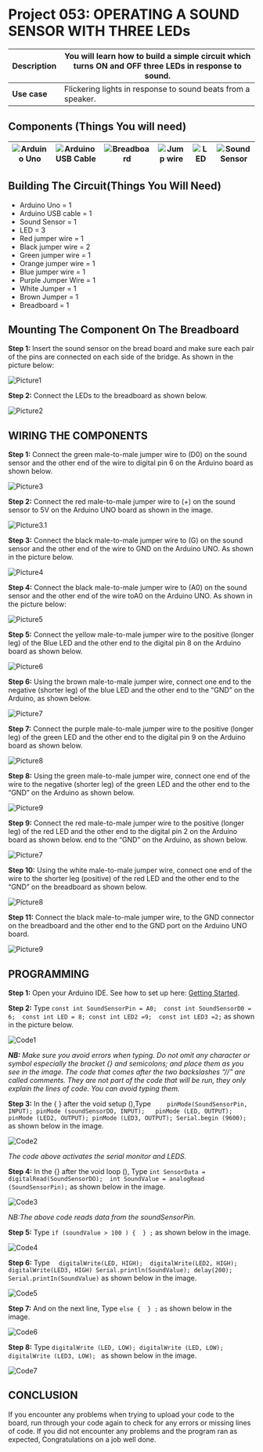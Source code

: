 # Project 053: OPERATING A SOUND SENSOR WITH THREE LEDs

| **Description** | You will learn how to build a simple circuit which turns ON and OFF three LEDs in response to sound.  |
|------------------|----------------------------------------------------------------|
| **Use case**     | Flickering lights in response to sound beats from a speaker. |

## Components (Things You will need)

| ![Arduino Uno](../../assets/components/arduino.png) | ![Arduino USB Cable](../../assets/components/USB_Cable.png) | ![Breadboard](../../assets/components/breadboard.png) |![Jump wire](../../assets/components/jump_wire.png)|![LED](../../assets/components/LED.png)|![Sound Sensor](../../assets/2.0/7.3.SoundSensor%20+%20Traffic/SoundSensor.png)|
|-------------------------|-------------------------|-------------------------|-------------------------|------------------------|--------------------------|

## Building The Circuit(Things You Will Need)

- Arduino Uno = 1  
- Arduino USB cable = 1
- Sound Sensor  = 1
- LED = 3
- Red jumper wire = 1
- Black jumper wire = 2
- Green jumper wire = 1
- Orange jumper wire = 1
- Blue jumper wire = 1
- Purple Jumper Wire = 1
- White Jumper = 1
- Brown Jumper = 1
- Breadboard = 1


## Mounting The Component On The Breadboard

**Step 1:** Insert the sound sensor on the bread board and make sure each pair of the pins are connected on each side of the bridge. As shown in the picture below: 

![Picture1](../../assets/2.0/7.1.SoundSensor+2LEDs/Picture1.jpg)

**Step 2:** Connect the LEDs to the breadboard as shown below.

![Picture2](../../assets/2.0/7.1.SoundSensor+3LEDs/Picture2.jpg)


## WIRING THE COMPONENTS

**Step 1:** Connect the green male-to-male jumper wire to (D0) on the sound sensor and the other end of the wire to digital pin 6 on the Arduino board as shown below.

![Picture3](../../assets/2.0/7.1.SoundSensor+3LEDs/Picture3.jpg)

**Step 2:** Connect the red male-to-male jumper wire to (+) on the sound sensor to 5V on the Arduino UNO board as shown in the image.

![Picture3.1](../../assets/2.0/7.1.SoundSensor+3LEDs/Picture3.1.jpg)

**Step 3:** Connect the black male-to-male jumper wire to (G) on the sound sensor and the other end of the wire to GND on the Arduino UNO.  As shown in the picture below.

![Picture4](../../assets/2.0/7.1.SoundSensor+3LEDs/Picture4.jpg)

**Step 4:** Connect the black male-to-male jumper wire to (A0) on the sound sensor and the other end of the wire toA0 on the Arduino UNO.  As shown in the picture below:

![Picture5](../../assets/2.0/7.1.SoundSensor+3LEDs/Picture5.jpg)

**Step 5:** Connect the yellow male-to-male jumper wire to the positive (longer leg) of the Blue LED and the other end to the digital pin 8 on the Arduino board as shown below.

![Picture6](../../assets/2.0/7.1.SoundSensor+3LEDs/Picture6.jpg)

**Step 6:** Using the brown male-to-male jumper wire, connect one end to the negative (shorter leg) of the blue LED and the other end to the “GND” on the Arduino, as shown below.

![Picture7](../../assets/2.0/7.1.SoundSensor+3LEDs/Picture7.jpg)

**Step 7:** Connect the purple male-to-male jumper wire to the positive (longer leg) of the green LED and the other end to the digital pin 9 on the Arduino board as shown below.

![Picture8](../../assets/2.0/7.1.SoundSensor+3LEDs/Picture8.jpg)

**Step 8:** Using the green male-to-male jumper wire, connect one end of the wire to the negative (shorter leg) of the green LED and the other end to the “GND” on the Arduino as shown below.

![Picture9](../../assets/2.0/7.1.SoundSensor+3LEDs/Picture9.jpg)

**Step 9:** Connect the red male-to-male jumper wire to the positive (longer leg) of the red LED and the other end to the digital pin 2 on the Arduino board as shown below. end to the “GND” on the Arduino, as shown below.

![Picture7](../../assets/2.0/7.1.SoundSensor+3LEDs/Picture9.1.jpg)

**Step 10:** Using the white male-to-male jumper wire, connect one end of the wire to the shorter leg (positive) of the red LED and the other end to the “GND” on the breadboard as shown below.

![Picture8](../../assets/2.0/7.1.SoundSensor+3LEDs/Picture9.2.jpg)

**Step 11:** Connect the black male-to-male jumper wire, to the GND connector on the breadboard and the other end to the GND port on the Arduino UNO board.

![Picture9](../../assets/2.0/7.1.SoundSensor+3LEDs/Picture9.3.jpg)

## PROGRAMMING

**Step 1:** Open your Arduino IDE. See how to set up here: [Getting Started](../../../../README.md#getting-started).

**Step 2:** Type ``` const int SoundSensorPin = A0; 
            const int SoundSensorD0 = 6; 
            const int LED = 8;
            const int LED2 =9; 
            const int LED3 =2; ``` as shown in the picture below.

![Code1](../../assets/2.0/7.1.SoundSensor+3LEDs/Code1.png)

_**NB:** Make sure you avoid errors when typing. Do not omit any character or symbol especially the bracket {} and semicolons; and place them as you see in the image. The code that comes after the two  backslashes “//” are called comments. They are not part of the code that will be run, they only explain the lines of code. You can avoid typing them._

**Step 3:** In the { } after the void setup (),Type ```     pinMode(SoundSensorPin, INPUT);
        pinMode (soundSensorDO, INPUT);  
        pinMode (LED, OUTPUT); 
        pinMode (LED2, OUTPUT);
        pinMode (LED3, OUTPUT);
        Serial.begin (9600);  ``` as shown below in the image.

![Code2](../../assets/2.0/7.1.SoundSensor+3LEDs/Code2.png)

_The code above activates the serial monitor and LEDS._

**Step 4:** In the {} after the void loop (), Type ``` int SensorData = digitalRead(SoundSensorDO); 
int SoundValue = analogRead (SoundSensorPin); ``` as shown below in the image.

![Code3](../../assets/2.0/7.1.SoundSensor+3LEDs/Code3.png)

_NB:The above code reads data from the soundSensorPin._

**Step 5:** Type ``` if (soundValue > 100 ) {  } ; ``` as shown below in the image.

![Code4](../../assets/2.0/7.1.SoundSensor+3LEDs/Code4.png)


**Step 6:** Type ```   digitalWrite(LED, HIGH); 
                   digitalWrite(LED2, HIGH);
                   digitalWrite(LED3, HIGH)
                   Serial.println(SoundValue);
                    delay(200);
                    Serial.printIn(SoundValue) ``` as shown below in the image.

![Code5](../../assets/2.0/7.1.SoundSensor+3LEDs/Code5.png)

**Step 7:** And on the next line, Type ``` else {  } ; ``` as shown below in the image.

![Code6](../../assets/2.0/7.1.SoundSensor+3LEDs/Code6.png)

**Step 8:** Type 
    ``` digitalWrite (LED, LOW);
        digitalWrite (LED, LOW);
        digitalWrite (LED3, LOW); 
    ``` as shown below in the image.

![Code7](../../assets/2.0/7.1.SoundSensor+3LEDs/Code7.png)

## CONCLUSION
If you encounter any problems when trying to upload your code to the board, run through your code again to check for any errors or missing lines of code. If you did not encounter any problems and the program ran as expected, Congratulations on a job well done. 
